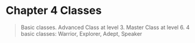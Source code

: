 # Chapter 4 Classes

> Basic classes. Advanced Class at level 3. Master Class at level 6.
> 4 basic classes: Warrior, Explorer, Adept, Speaker